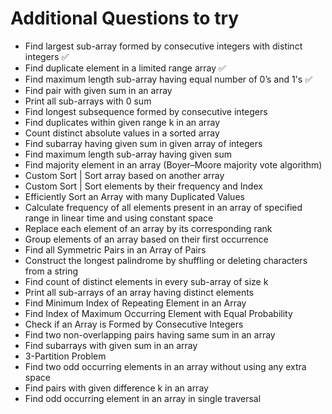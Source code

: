 <h1>Additional Questions to try</h1>
<ul>
<li>Find largest sub-array formed by consecutive integers with distinct integers ✅</li>
<li>Find duplicate element in a limited range array ✅</li>
<li>Find maximum length sub-array having equal number of 0’s and 1's ✅</li>
<li>Find pair with given sum in an array</li>
<li>Print all sub-arrays with 0 sum</li>
<li>Find longest subsequence formed by consecutive integers</li>
<li>Find duplicates within given range k in an array</li>
<li>Count distinct absolute values in a sorted array</li>
<li>Find subarray having given sum in given array of integers</li>
<li>Find maximum length sub-array having given sum</li>
<li>Find majority element in an array (Boyer–Moore majority vote algorithm)</li>
<li>Custom Sort | Sort array based on another array</li>
<li>Custom Sort | Sort elements by their frequency and Index</li>
<li>Efficiently Sort an Array with many Duplicated Values</li>
<li>Calculate frequency of all elements present in an array of specified range in linear time and using constant space</li>
<li>Replace each element of an array by its corresponding rank</li>
<li>Group elements of an array based on their first occurrence</li>
<li>Find all Symmetric Pairs in an Array of Pairs</li>
<li>Construct the longest palindrome by shuffling or deleting characters from a string</li>
<li>Find count of distinct elements in every sub-array of size k</li>
<li>Print all sub-arrays of an array having distinct elements</li>
<li>Find Minimum Index of Repeating Element in an Array</li>
<li>Find Index of Maximum Occurring Element with Equal Probability</li>
<li>Check if an Array is Formed by Consecutive Integers</li>
<li>Find two non-overlapping pairs having same sum in an array</li>
<li>Find subarrays with given sum in an array</li>
<li>3-Partition Problem</li>
<li>Find two odd occurring elements in an array without using any extra space</li>
<li>Find pairs with given difference k in an array</li>
<li>Find odd occurring element in an array in single traversal</li>
</ul>
